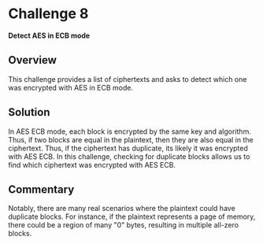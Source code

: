 # Challenge 8

**Detect AES in ECB mode**

## Overview

This challenge provides a list of ciphertexts and asks to detect which one was encrypted with AES in ECB mode.

## Solution

In AES ECB mode, each block is encrypted by the same key and algorithm. Thus, if two blocks are equal in the plaintext, then they are also equal in the ciphertext. Thus, if the ciphertext has duplicate, its likely it was encrypted with AES ECB. In this challenge, checking for duplicate blocks allows us to find which ciphertext was encrypted with AES ECB.

## Commentary

Notably, there are many real scenarios where the plaintext could have duplicate blocks. For instance, if the plaintext represents a page of memory, there could be a region of many "0" bytes, resulting in multiple all-zero blocks.
